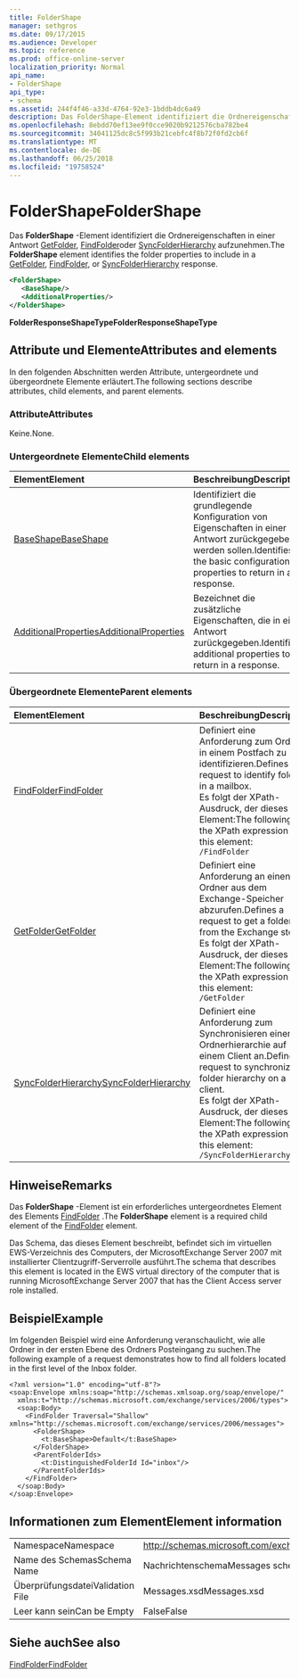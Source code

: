 ```yaml
---
title: FolderShape
manager: sethgros
ms.date: 09/17/2015
ms.audience: Developer
ms.topic: reference
ms.prod: office-online-server
localization_priority: Normal
api_name:
- FolderShape
api_type:
- schema
ms.assetid: 244f4f46-a33d-4764-92e3-1bddb4dc6a49
description: Das FolderShape-Element identifiziert die Ordnereigenschaften in einer Antwort GetFolder, FindFolder oder SyncFolderHierarchy aufzunehmen.
ms.openlocfilehash: 8ebdd70ef13ee9f0cce9020b9212576cba782be4
ms.sourcegitcommit: 34041125dc8c5f993b21cebfc4f8b72f0fd2cb6f
ms.translationtype: MT
ms.contentlocale: de-DE
ms.lasthandoff: 06/25/2018
ms.locfileid: "19758524"
---
```

# <a name="foldershape"></a><span data-ttu-id="6c504-103">FolderShape</span><span class="sxs-lookup"><span data-stu-id="6c504-103">FolderShape</span></span>

<span data-ttu-id="6c504-104">Das **FolderShape** -Element identifiziert die Ordnereigenschaften in einer Antwort [GetFolder](getfolder.md), [FindFolder](findfolder.md)oder [SyncFolderHierarchy](syncfolderhierarchy.md) aufzunehmen.</span><span class="sxs-lookup"><span data-stu-id="6c504-104">The **FolderShape** element identifies the folder properties to include in a [GetFolder](getfolder.md), [FindFolder](findfolder.md), or [SyncFolderHierarchy](syncfolderhierarchy.md) response.</span></span> 
  
```xml
<FolderShape>
   <BaseShape/>
   <AdditionalProperties/>
</FolderShape>
```

 <span data-ttu-id="6c504-105">**FolderResponseShapeType**</span><span class="sxs-lookup"><span data-stu-id="6c504-105">**FolderResponseShapeType**</span></span>
## <a name="attributes-and-elements"></a><span data-ttu-id="6c504-106">Attribute und Elemente</span><span class="sxs-lookup"><span data-stu-id="6c504-106">Attributes and elements</span></span>

<span data-ttu-id="6c504-107">In den folgenden Abschnitten werden Attribute, untergeordnete und übergeordnete Elemente erläutert.</span><span class="sxs-lookup"><span data-stu-id="6c504-107">The following sections describe attributes, child elements, and parent elements.</span></span>
  
### <a name="attributes"></a><span data-ttu-id="6c504-108">Attribute</span><span class="sxs-lookup"><span data-stu-id="6c504-108">Attributes</span></span>

<span data-ttu-id="6c504-109">Keine.</span><span class="sxs-lookup"><span data-stu-id="6c504-109">None.</span></span>
  
### <a name="child-elements"></a><span data-ttu-id="6c504-110">Untergeordnete Elemente</span><span class="sxs-lookup"><span data-stu-id="6c504-110">Child elements</span></span>

|<span data-ttu-id="6c504-111">**Element**</span><span class="sxs-lookup"><span data-stu-id="6c504-111">**Element**</span></span>|<span data-ttu-id="6c504-112">**Beschreibung**</span><span class="sxs-lookup"><span data-stu-id="6c504-112">**Description**</span></span>|
|:-----|:-----|
|[<span data-ttu-id="6c504-113">BaseShape</span><span class="sxs-lookup"><span data-stu-id="6c504-113">BaseShape</span></span>](baseshape.md) <br/> |<span data-ttu-id="6c504-114">Identifiziert die grundlegende Konfiguration von Eigenschaften in einer Antwort zurückgegeben werden sollen.</span><span class="sxs-lookup"><span data-stu-id="6c504-114">Identifies the basic configuration of properties to return in a response.</span></span>  <br/> |
|[<span data-ttu-id="6c504-115">AdditionalProperties</span><span class="sxs-lookup"><span data-stu-id="6c504-115">AdditionalProperties</span></span>](additionalproperties.md) <br/> |<span data-ttu-id="6c504-116">Bezeichnet die zusätzliche Eigenschaften, die in eine Antwort zurückgegeben.</span><span class="sxs-lookup"><span data-stu-id="6c504-116">Identifies additional properties to return in a response.</span></span>  <br/> |
   
### <a name="parent-elements"></a><span data-ttu-id="6c504-117">Übergeordnete Elemente</span><span class="sxs-lookup"><span data-stu-id="6c504-117">Parent elements</span></span>

|<span data-ttu-id="6c504-118">**Element**</span><span class="sxs-lookup"><span data-stu-id="6c504-118">**Element**</span></span>|<span data-ttu-id="6c504-119">**Beschreibung**</span><span class="sxs-lookup"><span data-stu-id="6c504-119">**Description**</span></span>|
|:-----|:-----|
|[<span data-ttu-id="6c504-120">FindFolder</span><span class="sxs-lookup"><span data-stu-id="6c504-120">FindFolder</span></span>](findfolder.md) <br/> |<span data-ttu-id="6c504-121">Definiert eine Anforderung zum Ordner in einem Postfach zu identifizieren.</span><span class="sxs-lookup"><span data-stu-id="6c504-121">Defines a request to identify folders in a mailbox.</span></span>  <br/> <span data-ttu-id="6c504-122">Es folgt der XPath-Ausdruck, der dieses Element:</span><span class="sxs-lookup"><span data-stu-id="6c504-122">The following is the XPath expression to this element:</span></span>  <br/>  `/FindFolder` <br/> |
|[<span data-ttu-id="6c504-123">GetFolder</span><span class="sxs-lookup"><span data-stu-id="6c504-123">GetFolder</span></span>](getfolder.md) <br/> |<span data-ttu-id="6c504-124">Definiert eine Anforderung an einen Ordner aus dem Exchange-Speicher abzurufen.</span><span class="sxs-lookup"><span data-stu-id="6c504-124">Defines a request to get a folder from the Exchange store.</span></span>  <br/> <span data-ttu-id="6c504-125">Es folgt der XPath-Ausdruck, der dieses Element:</span><span class="sxs-lookup"><span data-stu-id="6c504-125">The following is the XPath expression to this element:</span></span>  <br/>  `/GetFolder` <br/> |
|[<span data-ttu-id="6c504-126">SyncFolderHierarchy</span><span class="sxs-lookup"><span data-stu-id="6c504-126">SyncFolderHierarchy</span></span>](syncfolderhierarchy.md) <br/> |<span data-ttu-id="6c504-127">Definiert eine Anforderung zum Synchronisieren einer Ordnerhierarchie auf einem Client an.</span><span class="sxs-lookup"><span data-stu-id="6c504-127">Defines a request to synchronize a folder hierarchy on a client.</span></span>  <br/> <span data-ttu-id="6c504-128">Es folgt der XPath-Ausdruck, der dieses Element:</span><span class="sxs-lookup"><span data-stu-id="6c504-128">The following is the XPath expression to this element:</span></span>  <br/>  `/SyncFolderHierarchy` <br/> |
   
## <a name="remarks"></a><span data-ttu-id="6c504-129">Hinweise</span><span class="sxs-lookup"><span data-stu-id="6c504-129">Remarks</span></span>

<span data-ttu-id="6c504-130">Das **FolderShape** -Element ist ein erforderliches untergeordnetes Element des Elements [FindFolder](findfolder.md) .</span><span class="sxs-lookup"><span data-stu-id="6c504-130">The **FolderShape** element is a required child element of the [FindFolder](findfolder.md) element.</span></span> 
  
<span data-ttu-id="6c504-131">Das Schema, das dieses Element beschreibt, befindet sich im virtuellen EWS-Verzeichnis des Computers, der MicrosoftExchange Server 2007 mit installierter Clientzugriff-Serverrolle ausführt.</span><span class="sxs-lookup"><span data-stu-id="6c504-131">The schema that describes this element is located in the EWS virtual directory of the computer that is running MicrosoftExchange Server 2007 that has the Client Access server role installed.</span></span>
  
## <a name="example"></a><span data-ttu-id="6c504-132">Beispiel</span><span class="sxs-lookup"><span data-stu-id="6c504-132">Example</span></span>

<span data-ttu-id="6c504-133">Im folgenden Beispiel wird eine Anforderung veranschaulicht, wie alle Ordner in der ersten Ebene des Ordners Posteingang zu suchen.</span><span class="sxs-lookup"><span data-stu-id="6c504-133">The following example of a request demonstrates how to find all folders located in the first level of the Inbox folder.</span></span>
  
```
<?xml version="1.0" encoding="utf-8"?>
<soap:Envelope xmlns:soap="http://schemas.xmlsoap.org/soap/envelope/"
  xmlns:t="http://schemas.microsoft.com/exchange/services/2006/types">
  <soap:Body>
    <FindFolder Traversal="Shallow" xmlns="http://schemas.microsoft.com/exchange/services/2006/messages">
      <FolderShape>
        <t:BaseShape>Default</t:BaseShape>
      </FolderShape>
      <ParentFolderIds>
        <t:DistinguishedFolderId Id="inbox"/>
      </ParentFolderIds>
    </FindFolder>
  </soap:Body>
</soap:Envelope>
```

## <a name="element-information"></a><span data-ttu-id="6c504-134">Informationen zum Element</span><span class="sxs-lookup"><span data-stu-id="6c504-134">Element information</span></span>

|||
|:-----|:-----|
|<span data-ttu-id="6c504-135">Namespace</span><span class="sxs-lookup"><span data-stu-id="6c504-135">Namespace</span></span>  <br/> |http://schemas.microsoft.com/exchange/services/2006/messages  <br/> |
|<span data-ttu-id="6c504-136">Name des Schemas</span><span class="sxs-lookup"><span data-stu-id="6c504-136">Schema Name</span></span>  <br/> |<span data-ttu-id="6c504-137">Nachrichtenschema</span><span class="sxs-lookup"><span data-stu-id="6c504-137">Messages schema</span></span>  <br/> |
|<span data-ttu-id="6c504-138">Überprüfungsdatei</span><span class="sxs-lookup"><span data-stu-id="6c504-138">Validation File</span></span>  <br/> |<span data-ttu-id="6c504-139">Messages.xsd</span><span class="sxs-lookup"><span data-stu-id="6c504-139">Messages.xsd</span></span>  <br/> |
|<span data-ttu-id="6c504-140">Leer kann sein</span><span class="sxs-lookup"><span data-stu-id="6c504-140">Can be Empty</span></span>  <br/> |<span data-ttu-id="6c504-141">False</span><span class="sxs-lookup"><span data-stu-id="6c504-141">False</span></span>  <br/> |
   
## <a name="see-also"></a><span data-ttu-id="6c504-142">Siehe auch</span><span class="sxs-lookup"><span data-stu-id="6c504-142">See also</span></span>



[<span data-ttu-id="6c504-143">FindFolder</span><span class="sxs-lookup"><span data-stu-id="6c504-143">FindFolder</span></span>](findfolder.md)

